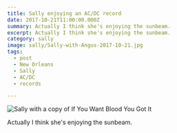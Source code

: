```yaml
---
title: Sally enjoying an AC/DC record
date: 2017-10-21T11:00:00.000Z
summary: Actually I think she's enjoying the sunbeam.
excerpt: Actually I think she's enjoying the sunbeam.
category: sally
image: sally/Sally-with-Angus-2017-10-21.jpg
tags:
  - post 
  - New Orleans
  - Sally
  - AC/DC
  - records

---
```


![Sally with a copy of If You Want Blood You Got It](/static/img/sally/Sally-with-Angus-2017-10-21.jpg "Sally with a copy of If you Want Blood You Got It")

Actually I think she's enjoying the sunbeam.